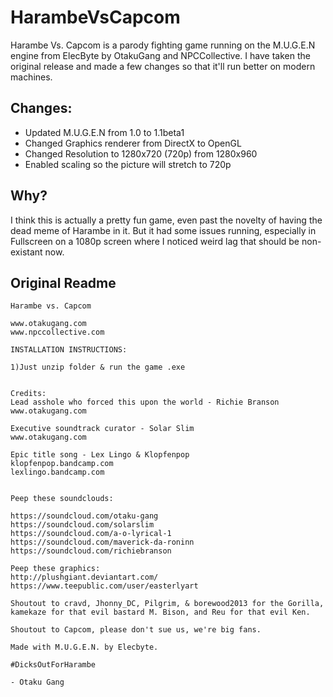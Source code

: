 # HarambeVsCapcom

Harambe Vs. Capcom is a parody fighting game running on the M.U.G.E.N engine from ElecByte by OtakuGang and NPCCollective. I have taken the original release and made a few changes so that it'll run better on modern machines.

## Changes:
- Updated M.U.G.E.N from 1.0 to 1.1beta1
- Changed Graphics renderer from DirectX to OpenGL
- Changed Resolution to 1280x720 (720p) from 1280x960
- Enabled scaling so the picture will stretch to 720p

## Why?
I think this is actually a pretty fun game, even past the novelty of having the dead meme of Harambe in it. But it had some issues running, especially in Fullscreen on a 1080p screen where I noticed weird lag that should be non-existant now.

## Original Readme
```
Harambe vs. Capcom

www.otakugang.com
www.npccollective.com

INSTALLATION INSTRUCTIONS:

1)Just unzip folder & run the game .exe


Credits:
Lead asshole who forced this upon the world - Richie Branson
www.otakugang.com

Executive soundtrack curator - Solar Slim
www.otakugang.com

Epic title song - Lex Lingo & Klopfenpop
klopfenpop.bandcamp.com
lexlingo.bandcamp.com


Peep these soundclouds:

https://soundcloud.com/otaku-gang
https://soundcloud.com/solarslim
https://soundcloud.com/a-o-lyrical-1
https://soundcloud.com/maverick-da-roninn
https://soundcloud.com/richiebranson

Peep these graphics:
http://plushgiant.deviantart.com/
https://www.teepublic.com/user/easterlyart

Shoutout to cravd, Jhonny_DC, Pilgrim, & borewood2013 for the Gorilla, kamekaze for that evil bastard M. Bison, and Reu for that evil Ken.

Shoutout to Capcom, please don't sue us, we're big fans. 

Made with M.U.G.E.N. by Elecbyte.

#DicksOutForHarambe

- Otaku Gang
```
